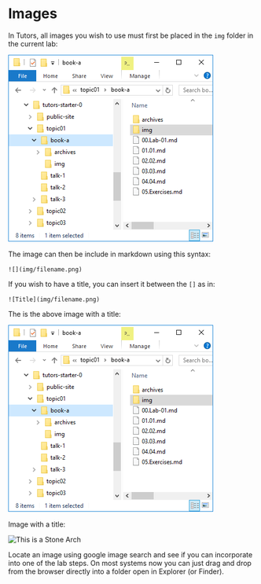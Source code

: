 # Images

In Tutors, all images you wish to use must first be placed in the `img` folder in the current lab:

![](img/06.png)

The image can then be include in markdown using this syntax:

~~~
![](img/filename.png)
~~~

If you wish to have a title, you can insert it between the `[]` as in:

~~~
![Title](img/filename.png)
~~~

The is the above image with a title:

![Lab Folder Structure](img/06.png)

Image with a title:

![This is a Stone Arch](img/03.jpg)

Locate an image using google image search and see if you can incorporate into one of the lab steps. On most systems now you can just drag and drop from the browser directly into a folder open in Explorer (or Finder).